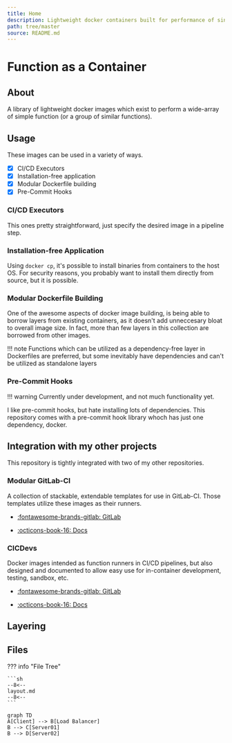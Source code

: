 ```yaml
---
title: Home
description: Lightweight docker containers built for performance of single functions.
path: tree/master
source: README.md
---
```


# Function as a Container

## About

A library of lightweight docker images which exist to perform a wide-array of simple function (or a group of similar functions).

## Usage

These images can be used in a variety of ways.

- [x] CI/CD Executors
- [x] Installation-free application
- [x] Modular Dockerfile building
- [x] Pre-Commit Hooks

### CI/CD Executors

This ones pretty straightforward, just specify the desired image in a pipeline step.

### Installation-free Application

Using `docker cp`, it's possible to install binaries from containers to the host OS. For security reasons, you probably want to install them directly from source, but it is possible.

### Modular Dockerfile Building

One of the awesome aspects of docker image building, is being able to borrow layers from existing containers, as it doesn't add unneccesary bloat to overall image size. In fact, more than few layers in this collection are borrowed from other images.

!!! note
    Functions which can be utilized as a dependency-free layer in Dockerfiles are preferred, but some inevitably have dependencies and can't be utilized as standalone layers

### Pre-Commit Hooks

!!! warning
    Currently under development, and not much functionality yet.

I like pre-commit hooks, but hate installing lots of dependencies. This repository comes with a pre-commit hook library whoch has just one dependency, docker.

## Integration with my other projects

This repository is tightly integrated with two of my other repositories.

### Modular GitLab-CI

A collection of stackable, extendable templates for use in GitLab-CI. Those templates utilize these images as their runners.

- [:fontawesome-brands-gitlab: GitLab](https://gitlab.com/donaldrich/modular-gitlab-ci)

- [:octicons-book-16: Docs](https://donaldrich.gitlab.io/modular-gitlab-ci)

### CICDevs

Docker images intended as function runners in CI/CD pipelines, but also designed and documented to allow easy use for in-container development, testing, sandbox, etc.

- [:fontawesome-brands-gitlab: GitLab](https://gitlab.com/donaldrich/cicdevs)

- [:octicons-book-16: Docs](https://donaldrich.gitlab.io/cicdevs)

## Layering

## Files

??? info "File Tree"

    ```sh
    --8<--
    layout.md
    --8<--
    ```

```mermaid
graph TD
A[Client] --> B[Load Balancer]
B --> C[Server01]
B --> D[Server02]
```
